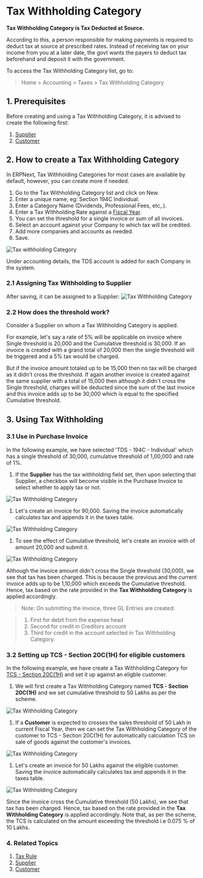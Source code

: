 <!-- add-breadcrumbs -->
# Tax Withholding Category

**Tax Withholding Category is Tax Deducted at Source.**

According to this, a person responsible for making payments is required to deduct tax at source at prescribed rates. Instead of receiving tax on your income from you at a later date, the govt wants the payers to deduct tax beforehand and deposit it with the government.

To access the Tax Withholding Category list, go to:
> Home > Accounting > Taxes > Tax Withholding Category

## 1. Prerequisites
Before creating and using a Tax Withholding Category, it is advised to create the following first:

1. [Supplier](/docs/user/manual/en/buying/supplier)
1. [Customer](/docs/user/manual/en/CRM/customer)

## 2. How to create a Tax Withholding Category
In ERPNext, Tax Withholding Categories for most cases are available by default, however, you can create more if needed.

1. Go to the Tax Withholding Category list and click on New.
1. Enter a unique name, eg: Section 194C Individual.
1. Enter a Category Name (Dividends, Professional Fees, etc,.).
1. Enter a Tax Withholding Rate against a [Fiscal Year](/docs/user/manual/en/accounts/fiscal-year).
1. You can set the threshold for a single invoice or sum of all invoices.
1. Select an account against your Company to which tax will be credited.
1. Add more companies and accounts as needed.
1. Save.

 ![Tax withholding Category](/docs/assets/img/accounts/tax-withholding-category.png)

Under accounting details, the TDS account is added for each Company in the system.

### 2.1 Assigning Tax Withholding to Supplier

After saving, it can be assigned to a Supplier:
<img class="screenshot" alt="Tax Withholding Category" src="{{docs_base_url}}/v12/assets/img/accounts/tax-withholding-category-1.png">

### 2.2 How does the threshold work?
Consider a Supplier on whom a Tax Withholding Category is applied.

For example, let's say a rate of 5% will be applicable on invoice where Single threshold is 20,000 and the Cumulative threshold is 30,000. If an invoice is created with a grand total of 20,000 then the single threshold will be triggered and a 5% tax would be charged.

But if the invoice amount totaled up to be 15,000 then no tax will be charged as it didn't cross the threshold. If again another invoice is created against the same supplier with a total of 15,000 then although it didn't cross the Single threshold, charges will be deducted since the sum of the last invoice and this invoice adds up to be 30,000 which is equal to the specified Cumulative threshold.

## 3. Using Tax Withholding
### 3.1 Use in Purchase Invoice
In the following example, we have selected 'TDS - 194C - Individual' which has a single threshold of 30,000, cumulative threshold of 1,00,000 and rate of 1%.

1. If the **Supplier** has the tax withholding field set, then upon selecting that Supplier, a checkbox will become visible in the Purchase Invoice to select whether to apply tax or not.

 <img class="screenshot" alt="Tax Withholding Category" src="{{docs_base_url}}/v12/assets/img/accounts/tax-withholding-category-2.png">

1. Let's create an invoice for 90,000. Saving the invoice automatically calculates tax and appends it in the taxes table.

 <img class="screenshot" alt="Tax Withholding Category" src="{{docs_base_url}}/v12/assets/img/accounts/tax-withholding-category-6.png">

1. To see the effect of Cumulative threshold, let's create an invoice with of amount 20,000 and submit it. 

 <img class="screenshot" alt="Tax Withholding Category" src="{{docs_base_url}}/v12/assets/img/accounts/tax-withholding-category-8.png">

 Although the invoice amount didn't cross the Single threshold (30,000), we see that tax has been charged. This is because the previous and the current invoice adds up to be 1,10,000 which exceeds the Cumulative threshold. Hence, tax based on the rate provided in the **Tax Withholding Category** is applied accordingly.

> Note: On submitting the invoice, three GL Entries are created:

>1. First for debit from the expense head
>1. Second for credit in Creditors account
>1. Third for credit in the account selected in Tax Withholding Category.

### 3.2 Setting up TCS - Section 20C(1H) for eligible customers
In the following example, we have create a Tax Withholding Category for [TCS - Section 20C(1H)](https://taxguru.in/income-tax/faqs-tcs-sales-goods-section-206c1h.html) and set it up against an eligble customer. 

1. We will first create a Tax Withholding Category named **TCS - Section 20C(1H)** and we set cumulative threshold to 50 Lakhs as per the scheme.

 <img class="screenshot" alt="Tax Withholding Category" src="{{docs_base_url}}/v12/assets/img/accounts/tax-withholding-category-for-tcs.png">

1. If a **Customer** is expected to crosses the sales threshold of 50 Lakh in current Fiscal Year, then we can set the Tax Withholding Category of the customer to TCS - Section 20C(1H) for automatically calculation TCS on sale of goods against the customer's invoices.

 <img class="screenshot" alt="Tax Withholding Category" src="{{docs_base_url}}/v12/assets/img/accounts/tcs-eligible-customer.png">

1. Let's create an invoice for 50 Lakhs against the eligible customer. Saving the invoice automatically calculates tax and appends it in the taxes table.

 <img class="screenshot" alt="Tax Withholding Category" src="{{docs_base_url}}/v12/assets/img/accounts/tcs-invoice.png">

 Since the invoice cross the Cumulative threshold (50 Lakhs), we see that tax has been charged. Hence, tax based on the rate provided in the **Tax Withholding Category** is applied accordingly. Note that, as per the scheme, the TCS is calculated on the amount exceeding the threshold i.e 0.075 % of 10 Lakhs.

### 4. Related Topics
1. [Tax Rule](/docs/user/manual/en/accounts/tax-rule)
1. [Supplier](/docs/user/manual/en/buying/supplier)
1. [Customer](/docs/user/manual/en/CRM/customer)